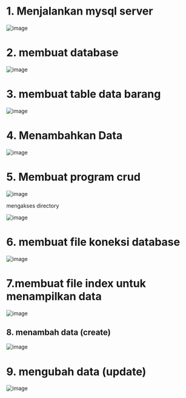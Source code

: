 <h1>1. Menjalankan mysql server</h1>

![image](https://github.com/user-attachments/assets/5537ad70-2d56-4f7c-b663-e40fbac0e86f)

<h1>2. membuat database</h1>

![image](https://github.com/user-attachments/assets/2d42c0d9-1322-4244-b721-48495d7b730c)

<h1>3. membuat table data barang</h1>

![image](https://github.com/user-attachments/assets/b4da1390-3a1c-4547-8874-e13f87459cfc)

<h1>4. Menambahkan Data </h1>

![image](https://github.com/user-attachments/assets/a12af82f-21b1-4166-af92-76f777ebdeab)

<h1>5. Membuat program crud</h1>

![image](https://github.com/user-attachments/assets/59155cee-1d01-4aae-9a81-ecd411a839d7)

mengakses directory

![image](https://github.com/user-attachments/assets/395552f0-19c2-464a-89bb-13ee553a246f)

<h1>6. membuat file koneksi database</h1>

![image](https://github.com/user-attachments/assets/94e02533-f15d-457e-aadb-2ed1153859d6)

<h1>7.membuat file index untuk menampilkan data </h1>

![image](https://github.com/user-attachments/assets/3ee7d513-c682-4379-97c1-a47d6b7957bf)

<h2>8. menambah data (create)</h2>

![image](https://github.com/user-attachments/assets/961e3558-6449-4572-bf99-76abe0d8e32a)

<h1>9. mengubah data (update)</h1>

![image](https://github.com/user-attachments/assets/706946d2-8673-4364-bd07-37e4bb5813f3)


